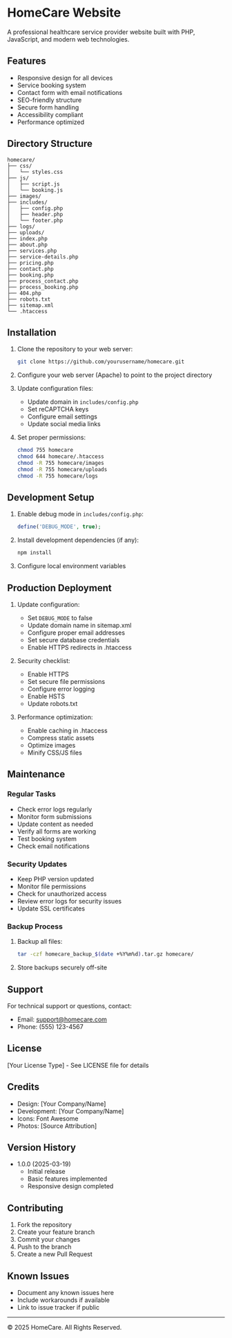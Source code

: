 # HomeCare Website

A professional healthcare service provider website built with PHP, JavaScript, and modern web technologies.

## Features

- Responsive design for all devices
- Service booking system
- Contact form with email notifications
- SEO-friendly structure
- Secure form handling
- Accessibility compliant
- Performance optimized

## Directory Structure

```
homecare/
├── css/
│   └── styles.css
├── js/
│   ├── script.js
│   └── booking.js
├── images/
├── includes/
│   ├── config.php
│   ├── header.php
│   └── footer.php
├── logs/
├── uploads/
├── index.php
├── about.php
├── services.php
├── service-details.php
├── pricing.php
├── contact.php
├── booking.php
├── process_contact.php
├── process_booking.php
├── 404.php
├── robots.txt
├── sitemap.xml
└── .htaccess
```

## Installation

1. Clone the repository to your web server:
   ```bash
   git clone https://github.com/yourusername/homecare.git
   ```

2. Configure your web server (Apache) to point to the project directory

3. Update configuration files:
   - Update domain in `includes/config.php`
   - Set reCAPTCHA keys
   - Configure email settings
   - Update social media links

4. Set proper permissions:
   ```bash
   chmod 755 homecare
   chmod 644 homecare/.htaccess
   chmod -R 755 homecare/images
   chmod -R 755 homecare/uploads
   chmod -R 755 homecare/logs
   ```

## Development Setup

1. Enable debug mode in `includes/config.php`:
   ```php
   define('DEBUG_MODE', true);
   ```

2. Install development dependencies (if any):
   ```bash
   npm install
   ```

3. Configure local environment variables

## Production Deployment

1. Update configuration:
   - Set `DEBUG_MODE` to false
   - Update domain name in sitemap.xml
   - Configure proper email addresses
   - Set secure database credentials
   - Enable HTTPS redirects in .htaccess

2. Security checklist:
   - Enable HTTPS
   - Set secure file permissions
   - Configure error logging
   - Enable HSTS
   - Update robots.txt

3. Performance optimization:
   - Enable caching in .htaccess
   - Compress static assets
   - Optimize images
   - Minify CSS/JS files

## Maintenance

### Regular Tasks
- Check error logs regularly
- Monitor form submissions
- Update content as needed
- Verify all forms are working
- Test booking system
- Check email notifications

### Security Updates
- Keep PHP version updated
- Monitor file permissions
- Check for unauthorized access
- Review error logs for security issues
- Update SSL certificates

### Backup Process
1. Backup all files:
   ```bash
   tar -czf homecare_backup_$(date +%Y%m%d).tar.gz homecare/
   ```

2. Store backups securely off-site

## Support

For technical support or questions, contact:
- Email: support@homecare.com
- Phone: (555) 123-4567

## License

[Your License Type] - See LICENSE file for details

## Credits

- Design: [Your Company/Name]
- Development: [Your Company/Name]
- Icons: Font Awesome
- Photos: [Source Attribution]

## Version History

- 1.0.0 (2025-03-19)
  - Initial release
  - Basic features implemented
  - Responsive design completed

## Contributing

1. Fork the repository
2. Create your feature branch
3. Commit your changes
4. Push to the branch
5. Create a new Pull Request

## Known Issues

- Document any known issues here
- Include workarounds if available
- Link to issue tracker if public

---

© 2025 HomeCare. All Rights Reserved.
